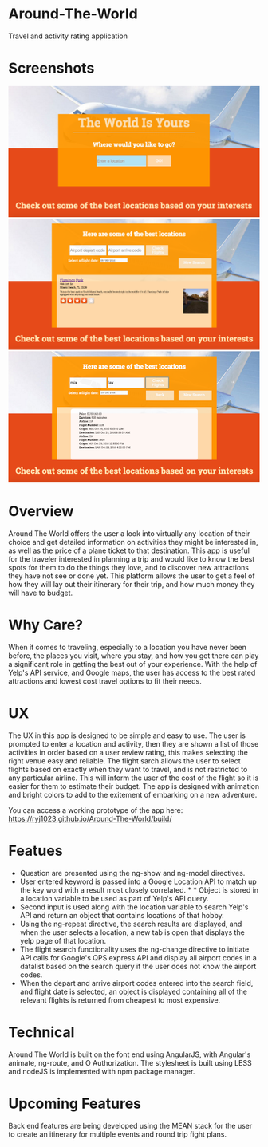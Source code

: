 # Around-The-World

Travel and activity rating application

<h1>Screenshots</h1>

![Screenshot](https://github.com/ryj1023/Around-The-World/blob/master/Sreenshot.png)
![Screenshot](https://github.com/ryj1023/Around-The-World/blob/master/Screenshot2.png)
![Screenshot](https://github.com/ryj1023/Around-The-World/blob/master/Screenshot3.png)



<h1>Overview</h1>

Around The World offers the user a look into virtually any location of their choice and get detailed information on activities they might be interested in, as well as the price of a plane ticket to that destination. This app is useful for the traveler interested in planning a trip and would like to know the best spots for them to do the things they love, and to discover new attractions they have not see or done yet. This platform allows the user to get a feel of how they will lay out their itinerary for their trip, and how much money they will have to budget. 

<h1>Why Care?</h1>

When it comes to traveling, especially to a location you have never been before, the places you visit, where you stay, and how you get there can play a significant role in getting the best out of your experience. With the help of Yelp's API service, and Google maps, the user has access to the best rated attractions and lowest cost travel options to fit their needs.

<h1>UX</h1>

The UX in this app is designed to be simple and easy to use. The user is prompted to enter a location and activity, then they are shown a list of those activities in order based on a user review rating, this makes selecting the right venue easy and reliable. The flight sarch allows the user to select flights based on exactly when they want to travel, and is not restricted to any particular airline. This will inform the user of the cost of the flight so it is easier for them to estimate their budget. The app is designed with animation and bright colors to add to the exitement of embarking on a new adventure.

You can access a working prototype of the app here: https://ryj1023.github.io/Around-The-World/build/

<h1>Featues</h1>

* Question are presented using the ng-show and ng-model directives. 
* User entered keyword is passed into a Google Location API to match up the key word with a result most closely correlated. * * Object is stored in a location variable to be used as part of Yelp's API query. 
* Second input is used along with the location variable to search Yelp's API and return an object that contains locations of that hobby. 
* Using the ng-repeat directive, the search results are displayed, and when the user selects a location, a new tab is open that displays the yelp page of that location. 
* The flight search functionality uses the ng-change directive to initiate API calls for Google's QPS express API and display all airport codes in a datalist based on the search query if the user does not know the airport codes.
* When the depart and arrive airport codes entered into the search field, and flight date is selected, an object is displayed containing all of the relevant flights is returned from cheapest to most expensive. 

<h1>Technical</h1>

Around The World is built on the font end using AngularJS, with Angular's animate, ng-route, and O Authorization. The stylesheet is built using LESS and nodeJS is implemented with npm package manager.



<h1>Upcoming Features</h1>

Back end features are being developed using the MEAN stack for the user to create an itinerary for multiple events and round trip fight plans.


